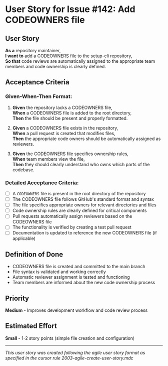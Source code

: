 # User Story for Issue #142: Add CODEOWNERS file

## User Story

**As a** repository maintainer,  
**I want to** add a CODEOWNERS file to the setup-cli repository,  
**So that** code reviews are automatically assigned to the appropriate team members and code ownership is clearly defined.

## Acceptance Criteria

### Given-When-Then Format:

1. **Given** the repository lacks a CODEOWNERS file,  
   **When** a CODEOWNERS file is added to the root directory,  
   **Then** the file should be present and properly formatted.

2. **Given** a CODEOWNERS file exists in the repository,  
   **When** a pull request is created that modifies files,  
   **Then** the appropriate code owners should be automatically assigned as reviewers.

3. **Given** the CODEOWNERS file specifies ownership rules,  
   **When** team members view the file,  
   **Then** they should clearly understand who owns which parts of the codebase.

### Detailed Acceptance Criteria:

- [ ] A `CODEOWNERS` file is present in the root directory of the repository
- [ ] The CODEOWNERS file follows GitHub's standard format and syntax
- [ ] The file specifies appropriate owners for relevant directories and files
- [ ] Code ownership rules are clearly defined for critical components
- [ ] Pull requests automatically assign reviewers based on the CODEOWNERS file
- [ ] The functionality is verified by creating a test pull request
- [ ] Documentation is updated to reference the new CODEOWNERS file (if applicable)

## Definition of Done

- CODEOWNERS file is created and committed to the main branch
- File syntax is validated and working correctly
- Automatic reviewer assignment is tested and functioning
- Team members are informed about the new code ownership process

## Priority

**Medium** - Improves development workflow and code review process

## Estimated Effort

**Small** - 1-2 story points (simple file creation and configuration)

---

*This user story was created following the agile user story format as specified in the cursor rule 2003-agile-create-user-story.mdc*